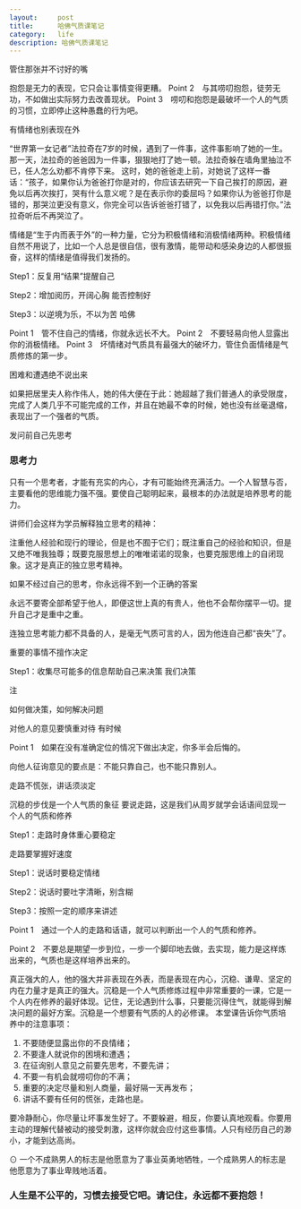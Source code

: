 ```yaml
---
layout:     post
title:      哈佛气质课笔记
category:   life
description: 哈佛气质课笔记
---
```

管住那张并不讨好的嘴


抱怨是无力的表现，它只会让事情变得更糟。
Point 2　与其唠叨抱怨，徒劳无功，不如做出实际努力去改善现状。
Point 3　唠叨和抱怨是最破坏一个人的气质的习惯，立即停止这种愚蠢的行为吧。

有情绪也别表现在外



“世界第一女记者”法拉奇在7岁的时候，遇到了一件事，这件事影响了她的一生。
那一天，法拉奇的爸爸因为一件事，狠狠地打了她一顿。法拉奇躲在墙角里抽泣不已，任人怎么劝都不肯停下来。
这时，她的爸爸走上前，对她说了这样一番话：“孩子，如果你认为爸爸打你是对的，你应该去研究一下自己挨打的原因，避免以后再次挨打，哭有什么意义呢？是在表示你的委屈吗？如果你认为爸爸打你是错的，那哭泣更没有意义，你完全可以告诉爸爸打错了，以免我以后再错打你。”法拉奇听后不再哭泣了。



情绪是“生于内而表于外”的一种力量，它分为积极情绪和消极情绪两种。积极情绪自然不用说了，比如一个人总是很自信，很有激情，能带动和感染身边的人都很振奋，这样的情绪是值得我们发扬的。



Step1：反复用“结果”提醒自己



Step2：增加阅历，开阔心胸
能否控制好



Step3：以逆境为乐，不以为苦
哈佛


Point 1　管不住自己的情绪，你就永远长不大。
Point 2　不要轻易向他人显露出你的消极情绪。
Point 3　坏情绪对气质具有最强大的破坏力，管住负面情绪是气质修炼的第一步。

困难和遭遇绝不说出来


如果把居里夫人称作伟人，她的伟大便在于此：她超越了我们普通人的承受限度，完成了人类几乎不可能完成的工作，并且在她最不幸的时候，她也没有丝毫退缩，表现出了一个强者的气质。

发问前自己先思考


### 思考力


只有一个思考者，才能有充实的内心，才有可能始终充满活力。一个人智慧与否，主要看他的思维能力强不强。要使自己聪明起来，最根本的办法就是培养思考的能力。


讲师们会这样为学员解释独立思考的精神：

注重他人经验和现行的理论，但是也不囿于它们；既注重自己的经验和知识，但是又绝不唯我独尊；既要克服思想上的唯唯诺诺的现象，也要克服思维上的自闭现象。这才是真正的独立思考精神。


如果不经过自己的思考，你永远得不到一个正确的答案


永远不要寄全部希望于他人，即便这世上真的有贵人，他也不会帮你摆平一切。提升自己才是重中之重。


连独立思考能力都不具备的人，是毫无气质可言的人，因为他连自己都“丧失”了。

重要的事情不擅作决定

Step1：收集尽可能多的信息帮助自己来决策
我们决策

注

如何做决策，如何解决问题


对他人的意见要慎重对待
有时候


Point 1　如果在没有准确定位的情况下做出决定，你多半会后悔的。


向他人征询意见的要点是：不能只靠自己，也不能只靠别人。

走路不慌张，讲话须淡定

沉稳的步伐是一个人气质的象征
要说走路，这是我们从周岁就学会话语间显现一个人的气质和修养

Step1：走路时身体重心要稳定

走路要掌握好速度

Step1：说话时要稳定情绪

Step2：说话时要吐字清晰，别含糊

Step3：按照一定的顺序来讲述

Point 1　通过一个人的走路和话语，就可以判断出一个人的气质和修养。

Point 2　不要总是期望一步到位，一步一个脚印地去做，去实现，能力是这样炼出来的，气质也是这样培养出来的。


真正强大的人，他的强大并非表现在外表，而是表现在内心，沉稳、谦卑、坚定的内在力量才是真正的强大。沉稳是一个人气质修炼过程中非常重要的一课，它是一个人内在修养的最好体现。记住，无论遇到什么事，只要能沉得住气，就能得到解决问题的最好方案。沉稳是一个想要有气质的人的必修课。
本堂课告诉你气质培养中的注意事项：
1. 不要随便显露出你的不良情绪；
2. 不要逢人就说你的困境和遭遇；
3. 在征询别人意见之前要先思考，不要先讲；
4. 不要一有机会就唠叨你的不满；
5. 重要的决定尽量和别人商量，最好隔一天再发布；
6. 讲话不要有任何的慌张，走路也是。


要冷静耐心，你尽量让坏事发生好了。不要躲避，相反，你要认真地观看。你要用主动的理解代替被动的接受刺激，这样你就会应付这些事情。人只有经历自己的渺小，才能到达高尚。


⊙ 一个不成熟男人的标志是他愿意为了事业英勇地牺牲，一个成熟男人的标志是他愿意为了事业卑贱地活着。


### 人生是不公平的，习惯去接受它吧。请记住，永远都不要抱怨！